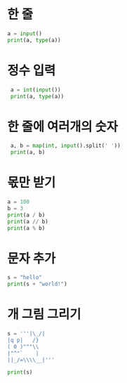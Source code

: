 # 한 줄

```python
a = input()
print(a, type(a))
```

# 정수 입력

```python
 a = int(input())
 print(a, type(a))
```

# 한 줄에 여러개의 숫자

```python
 a, b = map(int, input().split(' '))
 print(a, b)
```

# 몫만 받기

```python
a = 100
b = 3
print(a / b)
print(a // b)
print(a % b)
```

# 문자 추가

```python
s = "hello"
print(s + "world!")
```

# 개 그림 그리기

```python
s = '''|\_/|
|q p|   /}
( 0 )"""\\
|"^"`    |
||_/=\\\\__|'''

print(s)
```
